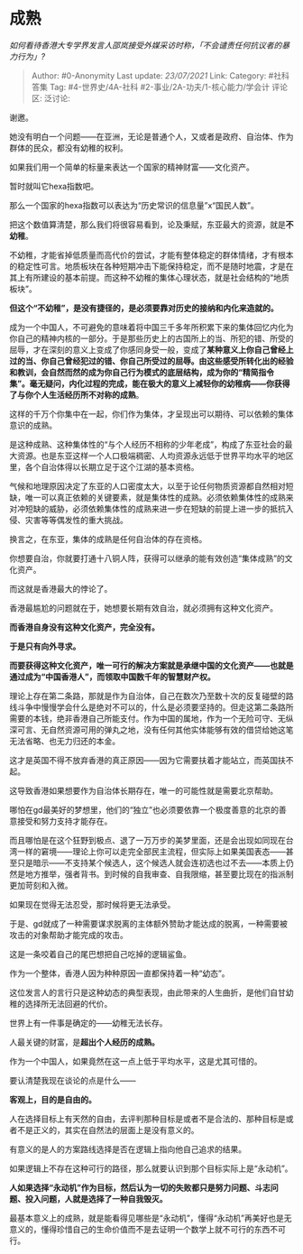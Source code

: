 # 成熟
*如何看待香港大专学界发言人邵岚接受外媒采访时称，「不会谴责任何抗议者的暴力行为」?*

> Author: #0-Anonymity
> Last update: *23/07/2021*
> Link:
> Category: #社科答集
> Tag: #4-世界史/4A-社科 #2-事业/2A-功夫/1-核心能力/学会计
> 评论区:
> 泛讨论:

谢邀。

她没有明白一个问题——在亚洲，无论是普通个人，又或者是政府、自治体、作为群体的民众，都没有幼稚的权利。

如果我们用一个简单的标量来表达一个国家的精神财富——文化资产。

暂时就叫它hexa指数吧。

那么一个国家的hexa指数可以表达为“历史常识的信息量”x“国民人数”。

把这个数值算清楚，那么我们将很容易看到，论及秉赋，东亚最大的资源，就是**不幼稚**。

不幼稚，才能省掉低质量而高代价的尝试，才能有整体稳定的群体情绪，才有根本的稳定性可言。地质板块在各种短期冲击下能保持稳定，而不是随时地震，才是在其上有所建设的基本前提。而这种不幼稚的集体心理状态，就是社会结构的“地质板块”。

**但这个“不幼稚”，是没有捷径的，是必须要靠对历史的接纳和内化来造就的。**

成为一个中国人，不可避免的意味着将中国三千多年所积累下来的集体回忆内化为你自己的精神内核的一部分。于是那些历史上的古国所上的当、所犯的错、所受的屈辱，才在深刻的意义上变成了你感同身受一般，变成了**某种意义上你自己曾经上过的当、你自己曾经犯过的错、你自己所受过的屈辱。**由这些感受所转化出的经验和教训，会自然而然的成为你自己行为模式的底层结构，成为你的“精简指令集”。毫无疑问，内化过程的完成，能在极大的意义上减轻你的幼稚病——你获得了**与你个人生活经历所不对称的成熟**。

这样的千万个你集中在一起，你们作为集体，才呈现出可以期待、可以依赖的集体意识的成熟。

是这种成熟、这种集体性的“与个人经历不相称的少年老成”，构成了东亚社会的最大资源。也是东亚这样一个人口极端稠密、人均资源永远低于世界平均水平的地区里，各个自治体得以长期立足于这个江湖的基本资格。

气候和地理原因决定了东亚的人口密度太大，以至于论任何物质资源都自然相对短缺，唯一可以真正依赖的关键要素，就是集体性的成熟。必须依赖集体性的成熟来对冲短缺的威胁，必须依赖集体性的成熟来进一步在短缺的前提上进一步的抵抗入侵、灾害等等偶发性的重大挑战。

换言之，在东亚，集体的成熟是任何自治体的存在资格。

你想要自治，你就要打通十八铜人阵，获得可以继承的能有效创造“集体成熟”的文化资产。

而这就是香港最大的悖论了。

香港最尴尬的问题就在于，她想要长期有效自治，就必须拥有这种文化资产。

**而香港自身没有这种文化资产，完全没有。**

**于是只有向外寻求。**

**而要获得这种文化资产，唯一可行的解决方案就是承继中国的文化资产——也就是通过成为“中国香港人”，而领取中国数千年的智慧财产权。**

理论上存在第二条路，那就是作为自治体，自己在数次乃至数十次的反复碰壁的路线斗争中慢慢学会什么是绝对不可以的，什么是必须要坚持的。但走这第二条路所需要的本钱，绝非香港自己所能支付。作为中国的属地，作为一个无险可守、无纵深可言、无自然资源可用的弹丸之地，没有任何其他实体能够有效的借贷给她这笔无法省略、也无力归还的本金。

这才是英国不得不放弃香港的真正原因——因为它需要扶着才能站立，而英国扶不起。

这导致香港如果想要作为自治体长期存在，唯一的可能性就是需要北京帮助。

哪怕在gd最美好的梦想里，他们的“独立”也必须要依靠一个极度善意的北京的善意接受和努力支持才能存在。

而且哪怕是在这个狂野到极点、退了一万万步的美梦里面，还是会出现如同现在台湾一样的窘境——理论上你可以走完全部民主流程，但实际上如果美国表态——甚至只是暗示——不支持某个候选人，这个候选人就会连初选也过不去——本质上仍然是地方推举，强者背书。到时候的自我审查、自我限缩，甚至要比现在的指派制更加苛刻和入微。

如果现在觉得无法忍受，那时候将更无法承受。

于是、gd就成了一种需要谋求脱离的主体额外赞助才能达成的脱离，一种需要被攻击的对象帮助才能完成的攻击。

这是一条咬着自己的尾巴想把自己吃掉的逻辑鲨鱼。

作为一个整体，香港人因为种种原因一直都保持着一种“幼态”。

这位发言人的言行只是这种幼态的典型表现，由此带来的人生曲折，是他们自甘幼稚的选择所无法回避的代价。

世界上有一件事是确定的——幼稚无法长存。

人最关键的财富，是**超出个人经历的成熟。**

作为一个中国人，如果竟然在这一点上低于平均水平，这是尤其可惜的。

要认清楚我现在谈论的点是什么——

**客观上，目的是自由的。**

人在选择目标上有天然的自由，去评判那种目标是或者不是合法的、那种目标是或者不是正义的，其实在自然法的层面上是没有意义的。

有意义的是人的方案路线选择是否在逻辑上指向他自己追求的结果。

如果逻辑上不存在这种可行的路径，那么就要认识到那个目标实际上是“永动机”。

**人如果选择“永动机”作为目标，然后认为一切的失败都只是努力问题、斗志问题、投入问题，人就是选择了一种自我毁灭。**

最基本意义上的成熟，就是能看得见哪些是“永动机”，懂得“永动机”再美好也是无意义的，懂得珍惜自己的生命价值而不是去证明一个数学上就不可行的东西不可行。
